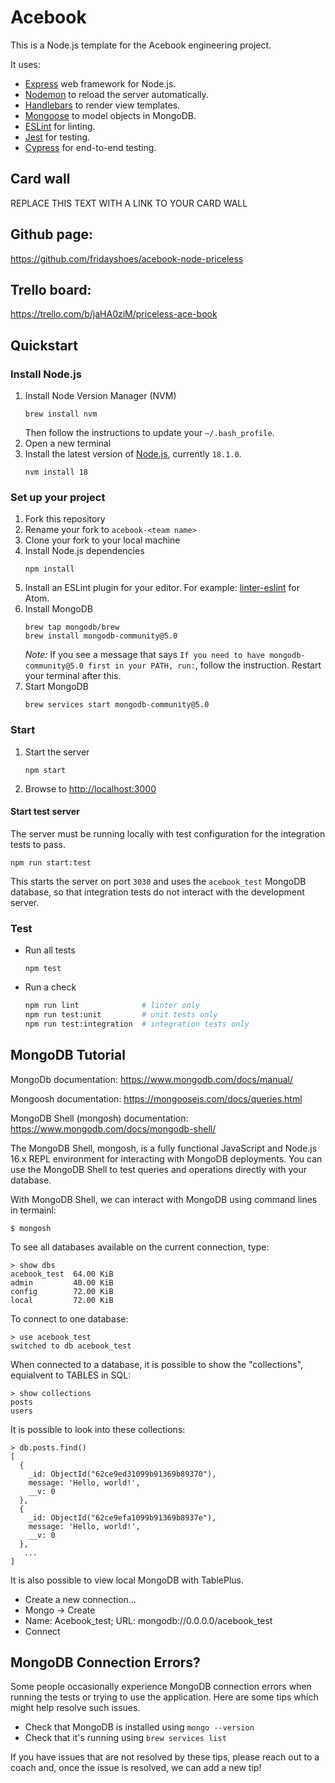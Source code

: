 # Acebook

This is a Node.js template for the Acebook engineering project.

It uses:

- [Express](https://expressjs.com/) web framework for Node.js.
- [Nodemon](https://nodemon.io/) to reload the server automatically.
- [Handlebars](https://handlebarsjs.com/) to render view templates.
- [Mongoose](https://mongoosejs.com) to model objects in MongoDB.
- [ESLint](https://eslint.org) for linting.
- [Jest](https://jestjs.io/) for testing.
- [Cypress](https://www.cypress.io/) for end-to-end testing.

## Card wall

REPLACE THIS TEXT WITH A LINK TO YOUR CARD WALL

## Github page:
https://github.com/fridayshoes/acebook-node-priceless

## Trello board:
https://trello.com/b/jaHA0ziM/priceless-ace-book

## Quickstart

### Install Node.js

1. Install Node Version Manager (NVM)
   ```
   brew install nvm
   ```
   Then follow the instructions to update your `~/.bash_profile`.
2. Open a new terminal
3. Install the latest version of [Node.js](https://nodejs.org/en/), currently `18.1.0`.
   ```
   nvm install 18
   ```

### Set up your project

1. Fork this repository
2. Rename your fork to `acebook-<team name>`
3. Clone your fork to your local machine
4. Install Node.js dependencies
   ```
   npm install
   ```
5. Install an ESLint plugin for your editor. For example: [linter-eslint](https://github.com/AtomLinter/linter-eslint) for Atom.
6. Install MongoDB
   ```
   brew tap mongodb/brew
   brew install mongodb-community@5.0
   ```
   *Note:* If you see a message that says `If you need to have mongodb-community@5.0 first in your PATH, run:`, follow the instruction. Restart your terminal after this.
7. Start MongoDB
   ```
   brew services start mongodb-community@5.0
   ```

### Start

1. Start the server
   ```
   npm start
   ```
2. Browse to [http://localhost:3000](http://localhost:3000)

#### Start test server

The server must be running locally with test configuration for the
integration tests to pass.

```
npm run start:test
```

This starts the server on port `3030` and uses the `acebook_test` MongoDB database,
so that integration tests do not interact with the development server.

### Test

- Run all tests
  ```
  npm test
  ```
- Run a check
  ```bash
  npm run lint              # linter only
  npm run test:unit         # unit tests only
  npm run test:integration  # integration tests only
  ```

## MongoDB Tutorial

MongoDb documentation: https://www.mongodb.com/docs/manual/

Mongoosh documentation: https://mongoosejs.com/docs/queries.html

MongoDB Shell (mongosh) documentation: https://www.mongodb.com/docs/mongodb-shell/

The MongoDB Shell, mongosh, is a fully functional JavaScript and Node.js 16.x REPL environment for interacting with MongoDB deployments. You can use the MongoDB Shell to test queries and operations directly with your database.

With MongoDB Shell, we can interact with MongoDB using command lines in termainl:
```
$ mongosh
```
To see all databases available on the current connection, type:
```
> show dbs
acebook_test  64.00 KiB
admin         40.00 KiB
config        72.00 KiB
local         72.00 KiB
```

To connect to one database:
```
> use acebook_test
switched to db acebook_test
```

When connected to a database, it is possible to show the "collections", equialvent to TABLES in SQL:
```
> show collections
posts
users
```

It is possible to look into these collections:
```
> db.posts.find()
[
  {
    _id: ObjectId("62ce9ed31099b91369b89370"),
    message: 'Hello, world!',
    __v: 0
  },
  {
    _id: ObjectId("62ce9efa1099b91369b8937e"),
    message: 'Hello, world!',
    __v: 0
  },
   ...
]
```

It is also possible to view local MongoDB with TablePlus.
 - Create a new connection...
 - Mongo -> Create
 - Name: Acebook_test; URL: mongodb://0.0.0.0/acebook_test
 - Connect


## MongoDB Connection Errors?

Some people occasionally experience MongoDB connection errors when running the tests or trying to use the application. Here are some tips which might help resolve such issues.

- Check that MongoDB is installed using `mongo --version`
- Check that it's running using `brew services list`

If you have issues that are not resolved by these tips, please reach out to a coach and, once the issue is resolved, we can add a new tip!
